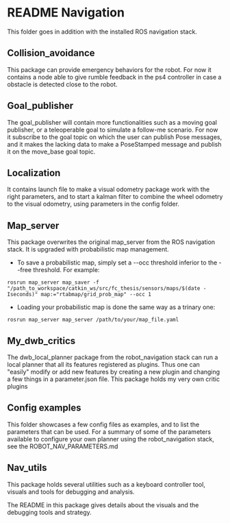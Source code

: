 # README Navigation

This folder goes in addition with the installed ROS navigation stack.

## Collision_avoidance

This package can provide emergency behaviors for the robot. For now it contains a node able to give rumble feedback in the ps4 controller in case a obstacle is detected close to the robot.

## Goal_publisher

The goal_publisher will contain more functionalities such as a moving goal publisher, or a teleoperable goal to simulate a follow-me scenario. For now it subscribe to the goal topic on which the user can publish Pose messages, and it makes the lacking data to make a PoseStamped message and publish it on the move_base goal topic.

## Localization

It contains launch file to make a visual odometry package work with the right parameters, and to start a kalman filter to combine the wheel odometry to the visual odometry, using parameters in the config folder.

## Map_server

This package overwrites the original map_server from the ROS navigation stack. It is upgraded with probabilistic map management.

* To save a probabilistic map, simply set a --occ threshold inferior to the --free threshold. For example:

```
rosrun map_server map_saver -f "/path_to_workspace/catkin_ws/src/fc_thesis/sensors/maps/$(date -Iseconds)" map:="rtabmap/grid_prob_map" --occ 1
```

* Loading your probabilistic map is done the same way as a trinary one:

```
rosrun map_server map_server /path/to/your/map_file.yaml
```

## My_dwb_critics

The dwb_local_planner package from the robot_navigation stack can run a local planner that all its features registered as plugins. Thus one can "easily" modify or add new features by creating a new plugin and changing a few things in a parameter.json file. This package holds my very own critic plugins

## Config examples

This folder showcases a few config files as examples, and to list the parameters that can be used. For a summary of some of the parameters available to configure your own planner using the robot_navigation stack, see the ROBOT_NAV_PARAMETERS.md

## Nav_utils

This package holds several utilities such as a keyboard controller tool, visuals and tools for debugging and analysis.

The README in this package gives details about the visuals and the debugging tools and strategy.
